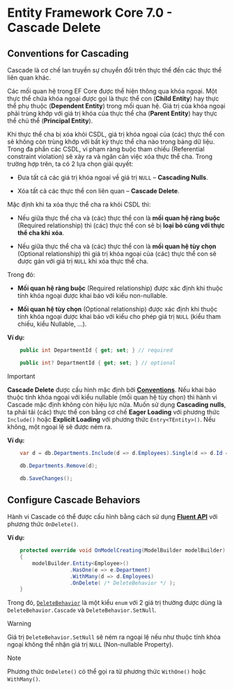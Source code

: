 # Entity Framework Core 7.0 - Cascade Delete

## Conventions for Cascading

Cascade là cơ chế lan truyền sự chuyển đổi trên thực thể đến các thực thể liên quan khác.

Các mối quan hệ trong EF Core được thể hiện thông qua khóa ngoại. Một thực thể chứa khóa ngoại được 
gọi là thực thể con (**Child Entity**) hay thực thể phụ thuộc (**Dependent Entity**) trong mối quan hệ. Giá trị của 
khóa ngoại phải trùng khớp với giá trị khóa của thực thể cha (**Parent Entity**) hay thực thể chủ thể (**Principal 
Entity**).

Khi thực thể cha bị xóa khỏi CSDL, giá trị khóa ngoại của (các) thực thể con sẽ không còn trùng khớp với 
bất kỳ thực thể cha nào trong bảng dữ liệu. Trong đa phần các CSDL, vi phạm ràng buộc tham chiếu (Referential constraint 
violation) sẽ xảy ra và ngăn cản việc xóa thực thể cha.
Trong trường hợp trên, ta có 2 lựa chọn giải quyết:
* Đưa tất cả các giá trị khóa ngoại về giá trị `NULL` – **Cascading Nulls**.

* Xóa tất cả các thực thể con liên quan – **Cascade Delete**.

Mặc định khi ta xóa thực thể cha ra khỏi CSDL thì:

* Nếu giữa thực thể cha và (các) thực thể con là **mối quan hệ ràng buộc** (Required relationship) thì (các) thực thể con sẽ bị **loại bỏ cùng với thực thể cha khi xóa**.

* Nếu giữa thực thể cha và (các) thực thể con là **mối quan hệ tùy chọn** (Optional relationship) thì
giá trị khóa ngoại của (các) thực thể con sẽ được gán với giá trị `NULL` khi xóa thực thể cha.

Trong đó:

* **Mối quan hệ ràng buộc** (Required relationship) được xác định khi thuộc tính khóa ngoại được khai báo với kiểu non-nullable.

* **Mối quan hệ tùy chọn** (Optional relationship) được xác định khi thuộc tính khóa ngoại được khai báo với kiểu cho phép giá trị `NULL` (kiểu tham chiếu, kiểu Nullable, ...).

**Ví dụ:**

```cs
    public int DepartmentId { get; set; } // required

    public int? DepartmentId { get; set; } // optional
```

> [!Important]
> **Cascade Delete** được cấu hình mặc định bởi [**Conventions**](./7_efcore7_code_first_approach_conventions.md). Nếu khai báo thuộc tính khóa ngoại 
với kiểu nullable (mối quan hệ tùy chọn) thì hành vi Cascade mặc định không còn hiệu lực nữa. Muốn sử
dụng **Cascading nulls**, ta phải tải (các) thực thể con bằng cơ chế **Eager Loading** với phương thức `Include()`
hoặc **Explicit Loading** với phương thức `Entry<TEntity>()`. Nếu không, một ngoại lệ sẽ được ném ra.

**Ví dụ:**

```cs
    var d = db.Departments.Include(d => d.Employees).Single(d => d.Id == 1); // tải cùng (các) thực thể con

    db.Departments.Remove(d);

    db.SaveChanges();
```

## Configure Cascade Behaviors

Hành vi Cascade có thể được cấu hình bằng cách sử dụng [**Fluent API**]() với phương thức `OnDelete()`.

**Ví dụ:**

```cs
    protected override void OnModelCreating(ModelBuilder modelBuilder)
    {
        modelBuilder.Entity<Employee>()
                    .HasOne(e => e.Department)
                    .WithMany(d => d.Employees)
                    .OnDelete( /* DeleteBehavior */ );
    }
```

Trong đó, [`DeleteBehavior`](https://learn.microsoft.com/en-us/dotnet/api/microsoft.entityframeworkcore.deletebehavior?view=efcore-7.0) là một kiểu `enum` với 2 giá trị thường được dùng là `DeleteBehavior.Cascade` và 
`DeleteBehavior.SetNull`.

> [!Warning]
> Giá trị `DeleteBehavior.SetNull` sẽ ném ra ngoại lệ nếu như thuộc tính khóa ngoại không thể nhận giá trị `NULL` (Non-nullable Property).

>[!Note]
> Phương thức `OnDelete()` có thể gọi ra từ phương thức `WithOne()` hoặc `WithMany()`.

